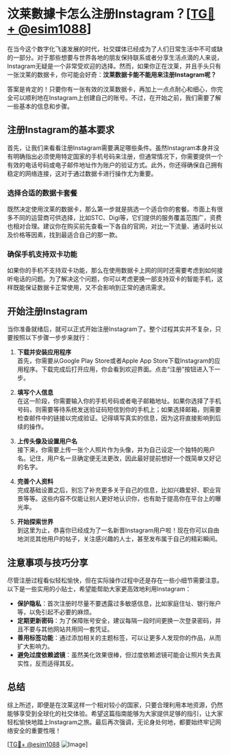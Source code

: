# 汶莱數據卡怎么注册Instagram？[[TG💪+ @esim1088](https://t.me/s/esim1088)]

在当今这个数字化飞速发展的时代，社交媒体已经成为了人们日常生活中不可或缺的一部分。对于那些想要与世界各地的朋友保持联系或者分享生活点滴的人来说，Instagram无疑是一个非常受欢迎的选择。然而，如果你正在汶莱，并且手头只有一张汶莱的数据卡，你可能会好奇：**汶莱数据卡能不能用来注册Instagram呢？**

答案是肯定的！只要你有一张有效的汶莱数据卡，再加上一点点耐心和细心，你完全可以顺利地在Instagram上创建自己的账号。不过，在开始之前，我们需要了解一些基本的信息和步骤。

## 注册Instagram的基本要求

首先，让我们来看看注册Instagram需要满足哪些条件。虽然Instagram本身并没有明确指出必须使用特定国家的手机号码来注册，但通常情况下，你需要提供一个有效的电话号码或电子邮件地址作为账户的验证方式。此外，你还得确保自己拥有稳定的网络连接，这对于通过数据卡进行操作尤为重要。

### 选择合适的数据卡套餐

既然决定使用汶莱的数据卡，那么第一步就是挑选一个适合你的套餐。市面上有很多不同的运营商可供选择，比如STC、Digi等，它们提供的服务覆盖范围广，资费也相对合理。建议你在购买前先查看一下各自的官网，对比一下流量、通话时长以及价格等因素，找到最适合自己的那一款。

### 确保手机支持双卡功能

如果你的手机不支持双卡功能，那么在使用数据卡上网的同时还需要考虑到如何接听电话的问题。为了解决这个问题，你可以考虑更换一部支持双卡的智能手机，这样既能保证数据卡正常使用，又不会影响到正常的通讯需求。

## 开始注册Instagram

当你准备就绪后，就可以正式开始注册Instagram了。整个过程其实并不复杂，只要按照以下步骤一步步来就行：

1. **下载并安装应用程序**  
   首先，你需要从Google Play Store或者Apple App Store下载Instagram的应用程序。下载完成后打开应用，你会看到欢迎界面。点击“注册”按钮进入下一步。

2. **填写个人信息**  
   在这一阶段，你需要输入你的手机号码或者电子邮箱地址。如果你选择了手机号码，则需要等待系统发送验证码短信到你的手机上；如果选择邮箱，则需要检查邮件中的链接以完成验证。记得填写真实的信息，因为这将直接影响到后续的操作。

3. **上传头像及设置用户名**  
   接下来，你需要上传一张个人照片作为头像，并为自己设定一个独特的用户名。记住，用户名一旦确定便无法更改，因此最好提前想好一个既简单又好记的名字。

4. **完善个人资料**  
   完成基础设置之后，别忘了补充更多关于自己的信息，比如兴趣爱好、职业背景等等。这些内容不仅能让别人更好地认识你，也有助于提高你在平台上的曝光率。

5. **开始探索世界**  
   到这里为止，恭喜你已经成为了一名新晋Instagram用户啦！现在你可以自由地浏览其他用户的帖子，关注感兴趣的人士，甚至发布属于自己的精彩瞬间。

## 注意事项与技巧分享

尽管注册过程看似轻松愉快，但在实际操作过程中还是存在一些小细节需要注意。以下是一些实用的小贴士，希望能帮助大家更高效地利用Instagram：

- **保护隐私**：首次注册时尽量不要透露过多敏感信息，比如家庭住址、银行账户等，以免引起不必要的麻烦。
- **定期更新密码**：为了保障账号安全，建议每隔一段时间更换一次登录密码，并且不要与其他网站共用同一套凭证。
- **善用标签功能**：通过添加相关的主题标签，可以让更多人发现你的作品，从而扩大影响力。
- **避免过度依赖滤镜**：虽然美化效果很棒，但过度依赖滤镜可能会让照片失去真实性，反而适得其反。

## 总结

综上所述，即便是在汶莱这样一个相对较小的国家，只要合理利用本地资源，仍然能够享受到全球化的社交体验。希望这篇指南能够为大家提供足够的指引，让大家轻松愉快地踏上Instagram之旅。最后再次强调，无论身处何地，都要始终牢记网络安全的重要性哦！

[[TG💪+ @esim1088](https://t.me/s/esim1088) ![Image](https://i.postimg.cc/4NQfJmqS/Snipaste-2025-05-13-00-14-12.png)]